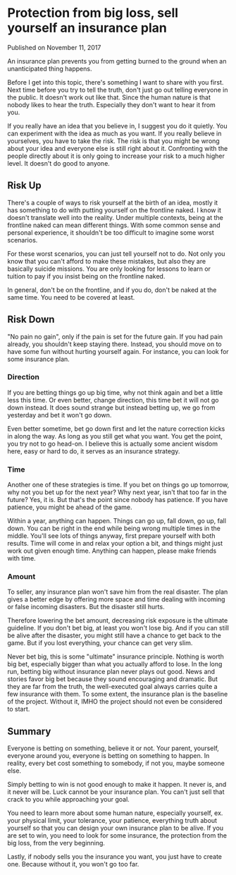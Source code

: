 # Protection from big loss, sell yourself an insurance plan 

Published on November 11, 2017

An insurance plan prevents you from getting burned to the ground when an unanticipated thing happens.

Before I get into this topic, there's something I want to share with you first. Next time before you try to tell the truth, don't just go out telling everyone in the public. It doesn't work out like that. Since the human nature is that nobody likes to hear the truth. Especially they don't want to hear it from you.

If you really have an idea that you believe in, I suggest you do it quietly. You can experiment with the idea as much as you want. If you really believe in yourselves, you have to take the risk. The risk is that you might be wrong about your idea and everyone else is still right about it. Confronting with the people directly about it is only going to increase your risk to a much higher level. It doesn't do good to anyone.

## Risk Up
There's a couple of ways to risk yourself at the birth of an idea, mostly it has something to do with putting yourself on the frontline naked. I know it doesn't translate well into the reality. Under multiple contexts, being at the frontline naked can mean different things. With some common sense and personal experience, it shouldn't be too difficult to imagine some worst scenarios.

For these worst scenarios, you can just tell yourself not to do. Not only you know that you can't afford to make these mistakes, but also they are basically suicide missions. You are only looking for lessons to learn or tuition to pay if you insist being on the frontline naked.

In general, don't be on the frontline, and if you do, don't be naked at the same time. You need to be covered at least.

## Risk Down
"No pain no gain", only if the pain is set for the future gain. If you had pain already, you shouldn't keep staying there. Instead, you should move on to have some fun without hurting yourself again. For instance, you can look for some insurance plan.

### Direction
If you are betting things go up big time, why not think again and bet a little less this time. Or even better, change direction, this time bet it will not go down instead. It does sound strange but instead betting up, we go from yesterday and bet it won't go down.

Even better sometime, bet go down first and let the nature correction kicks in along the way. As long as you still get what you want. You get the point, you try not to go head-on. I believe this is actually some ancient wisdom here, easy or hard to do, it serves as an insurance strategy.

### Time
Another one of these strategies is time. If you bet on things go up tomorrow, why not you bet up for the next year? Why next year, isn't that too far in the future? Yes, it is. But that's the point since nobody has patience. If you have patience, you might be ahead of the game.

Within a year, anything can happen. Things can go up, fall down, go up, fall down. You can be right in the end while being wrong multiple times in the middle. You'll see lots of things anyway, first prepare yourself with both results. Time will come in and relax your option a bit, and things might just work out given enough time. Anything can happen, please make friends with time.

### Amount
To seller, any insurance plan won't save him from the real disaster. The plan gives a better edge by offering more space and time dealing with incoming or false incoming disasters. But the disaster still hurts.

Therefore lowering the bet amount, decreasing risk exposure is the ultimate guideline. If you don't bet big, at least you won't lose big. And if you can still be alive after the disaster, you might still have a chance to get back to the game. But if you lost everything, your chance can get very slim.

Never bet big, this is some "ultimate" insurance principle. Nothing is worth big bet, especially bigger than what you actually afford to lose. In the long run, betting big without insurance plan never plays out good. News and stories favor big bet because they sound encouraging and dramatic. But they are far from the truth, the well-executed goal always carries quite a few insurance with them. To some extent, the insurance plan is the baseline of the project. Without it, IMHO the project should not even be considered to start.

## Summary
Everyone is betting on something, believe it or not. Your parent, yourself, everyone around you, everyone is betting on something to happen. In reality, every bet cost something to somebody, if not you, maybe someone else.

Simply betting to win is not good enough to make it happen. It never is, and it never will be. Luck cannot be your insurance plan. You can't just sell that crack to you while approaching your goal.

You need to learn more about some human nature, especially yourself, ex. your physical limit, your tolerance, your patience, everything truth about yourself so that you can design your own insurance plan to be alive. If you are set to win, you need to look for some insurance, the protection from the big loss, from the very beginning.

Lastly, if nobody sells you the insurance you want, you just have to create one. Because without it, you won't go too far.


